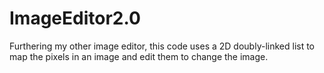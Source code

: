 # ImageEditor2.0
Furthering my other image editor, this code uses a 2D doubly-linked list to map the pixels in an image and edit them to change the image. 

